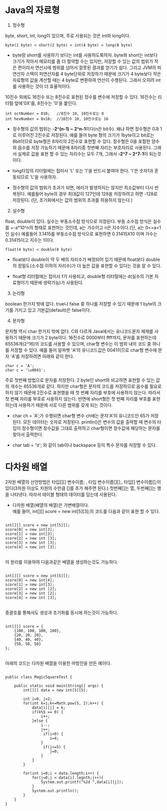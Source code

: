 # Java의 자료형
1.  정수형

byte, short, int, long이 있으며, 주로 사용되는 것은 int와 long이다.

    byte(1 byte) < short(2 byte) < int(4 byte) < long(8 byte)

* byte랑 short를 사용하기 보다는 int를 사용하도록하자. byte와 short는 int보다 크기가 작아서 메모리를 좀 더 절약할 수는 있지만, 저장할 수 있는 값의 범위가 작은 편이라서 연산시에 범위를 넘어서 잘못된 결과를 얻기가 쉽다. 그리고 JVM의 피연산자 스택이 피연산자를 4 byte단위로 저장하기 때문에 크기가 4 byte보다 작은 자료형의 값을 계산할 때는 4 byte로 변환하여 연산이 수행된다. 그래서 오히려 int를 사용하는 것이 더 효율적이다.

10진수 외에도 16진수 또는 8진수로 표현된 정수를 변수에 저장할 수 있다. 16진수는 리터럴 앞에'0X'를, 8진수는 '0'을 붙인다.   

    int octNumber = 010;   //8진수 10, 10진수로는 8
    int hexNumber = 0x10;  //16진수 10, 10진수로는 16

* 정수형의 값의 범위는 **-2^(n-1) ~ 2^n-1**이다(n은 bit수). 왜냐 하면 정수형은 0과 1로 이루어진 2진수로 저장된다. 예를 들어 byte 형의 크기가 1byte이고 bit로는 8bit이므로 byte형은 8자리의 2진수로 표현할 수 있다. 정수형은 0을 포함한 양수와 음수를 저장 가능하기 때문에 8자리중 첫번째 자리는 부호자리로 사용된다. 그래서 실제로 값을 표현 할 수 있는 자리수는 모두 7개, 그래서 **-2^7 ~ 2^7-1**이 되는것이다.   

* long타입의 리터럴에는 접미사 'L' 또는 'l'을 반드시 붙여야 한다. 'l'은 숫자1과 혼동되므로 'L'을 사용하자.

* 정수형의 값의 범위가 초과가 되면, 에러가 발생하지는 않지만 최소값부터 다시 반복된다. 예를들어 byte의 경우 최대값이 127인데 128을 저장하려고 하면 -128로 저장된다. (단, 초기화에서는 값의 범위의 초과를 허용하지 않는다.)

2. 실수형

float, double이 있다. 실수는 부동소수점 방식으로 저장된다. 부동 소수점 방식은 실수를 +-a*10^n의 형태로 표현하는 것인데, a는 가수이고 n은 지수이다.(단, a는 0<=a<1인 실수) 예를들어 3.1415를 부동소수점 방식으로 표현하면 0.31415X10 이며 가수는 0.31415이고 지수는 1이다.

    float(4 byte) < double(8 byte)

* float보다 double이 약 두 배의 자리수가 배정되어 있기 때문에 float보다 double의 정밀도(소수점 이하의 자리수)가 더 높은 값을 표현할 수 있다는 것을 알 수 있다.

* float형 리터럴에는 접미사 f가 사용되고, double형 리터럴에는 d(실수의 기본 자료형이기 때문에 생략가능)가 사용된다.

3. 논리형

boolean 한가지 밖에 없다. true나 false 중 하나를 저장할 수 있기 때문에 1 byte의 크기를 가지고 있고 기본값(default)은 false이다.

4. 문자형

문자형 역시 char 한가지 밖에 없다. C와 다르게 Java에서는 유니코드문자 체제를 사용하기 때문에 크기가 2 byte이다. 16진수로 0000부터 ffff까지, 문자를 표현하는데 65536개(2^16)의 코드를 사용할 수 있으며, char형 변수는 이 범위 내의 코드 중 하나를 저장할 수 있다. 예를 들어 알파벳 'A'의 유니코드값은 0041이므로 char형 변수에 문자 'A'를 저장하려면 아래와 같이 한다.

    char c = 'A';
    char c = '\u0041';

주로 첫번째 방법으로 문자를 저장한다. 2 byte인 short와 비교하면 표현할 수 있는 값의 개수는 65536개로 같다. 하지만 char형은 문자의 코드를 저장하므로 음수를 필요로 하지 않기 때문에 2진수로 표현했을 때 첫 번째 자리를 부호에 사용하지 않는다. 따라서 첫 번째 자리를 부호로 사용하지 않는다. 반면에 short형은 첫 번째 자리를 부호를 표현하는데 사용하기 때문에 서로 다른 범위를 갖게 되는 것이다.

* char ch = 'A';가 수행되면 char형 변수 ch에는 문자'A'의 유니코드인 65가 저장된다. 모든 데이터는 숫자로 저장된다. println()은 변수의 값을 출력할 때 변수의 타입이 정수형이면 정수값을 그대로 출력하고 char형이면 정수값에 해당하는 문자를 찾아서 출력한다.

* char tab = '\t'; 와 같이 tab이나 backspace 등의 특수 문자를 저장할 수 있다.

# 다차원 배열
2차원 배열의 선언방법은 타입[][] 변수이름; , 타입 변수이름[][];, 타입[] 변수이름[];이 있다(3차원 이상도 차원의 수만큼 []를 추가 해주면 된다.).첫번째[]는 열, 두번째[]는 행을 나타낸다. 따라서 테이블 형태의 데이터를 담는데 사용된다.

* 다차원 배열(배열의 배열)은 가변배열이다.   
예를 들어, int[][] score = new int[5][3];의 코드를 다음과 같이 표현 할 수 있다.

<pre>
<code>
int[][] score = new int[5][];
score[0] = new int[3];
score[1] = new int[3];
score[2] = new int [3];
score[3] = new int [3];
score[4] = new int [3];
</code>
</pre>

이 원리를 이용하여 다음과같은 배열을 생성하는것도 가능하다.
<pre>
<code>
int[][] score = new int[5][];
score[0] = new int[4];
score[1] = new int[3];
score[2] = new int [2];
score[3] = new int [2];
score[4] = new int [3];
</code>
</pre>
중괄호를 통해서도 생성과 초기화를 동시에 하는것이 가능하다.
<pre>
<code>
int[][] score = {
    {100, 100, 100, 100},
    {20, 20, 20},
    {40, 40, 40},
    {50, 50, 50}
};
</code>
</pre>

아래의 코드는 다차원 배열을 이용한 마방진을 만든 예이다.

<pre>
<code>
public class MagicSquareTest {

	public static void main(String[] args) {
		int[][] data = new int[5][5];
		
		int i=0, j=2;
		for(int k=1;k<=Math.pow(5, 2);k++) {
			data[i][j] = k;
			if(k%5 == 0) {
				i++;
			}else {
				i--;
				j++;
				 if(i<0) {
					i=4;
				}
				 if(j>=5) {
					j=0;
				}
			}
		}
				
		for(int i=0;i < data.length;i++) {
			for(j=0;j < data[i].legnth;j++){
				System.out.printf("%2d ",data[i][j]);
			}
			System.out.println();
		}
	}
}
</code>
</pre>
